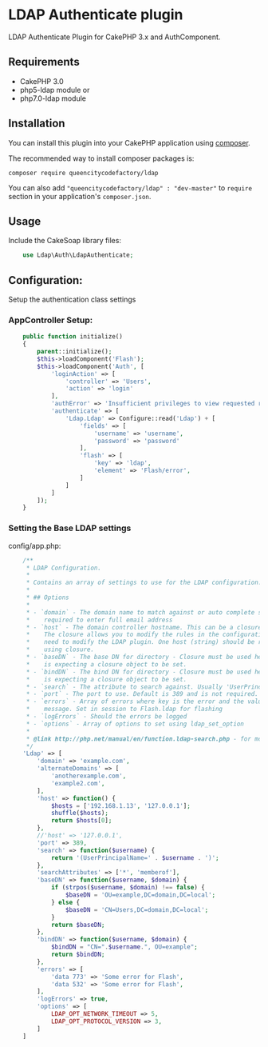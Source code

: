 # LDAP Authenticate plugin
LDAP Authenticate Plugin for CakePHP 3.x and AuthComponent.

## Requirements
* CakePHP 3.0
* php5-ldap module or
* php7.0-ldap module


## Installation

You can install this plugin into your CakePHP application using [composer](http://getcomposer.org).

The recommended way to install composer packages is:

```
composer require queencitycodefactory/ldap
```

You can also add `"queencitycodefactory/ldap" : "dev-master"` to `require` section in your application's `composer.json`.

## Usage

Include the CakeSoap library files:
```php
    use Ldap\Auth\LdapAuthenticate;
```

## Configuration:

Setup the authentication class settings

### AppController Setup:

```php
    public function initialize()
    {
        parent::initialize();
        $this->loadComponent('Flash');
        $this->loadComponent('Auth', [
            'loginAction' => [
                'controller' => 'Users',
                'action' => 'login'
            ],
            'authError' => 'Insufficient privileges to view requested resources. Please login to continue!',
            'authenticate' => [
                'Ldap.Ldap' => Configure::read('Ldap') + [
                    'fields' => [
                        'username' => 'username',
                        'password' => 'password'
                    ],
                    'flash' => [
                        'key' => 'ldap',
                        'element' => 'Flash/error',
                    ]
                ]
            ]
        ]);
    }
```

### Setting the Base LDAP settings

config/app.php:
```php
    /**
     * LDAP Configuration.
     *
     * Contains an array of settings to use for the LDAP configuration.
     *
     * ## Options
     *
     * - `domain` - The domain name to match against or auto complete so user isn't
     *    required to enter full email address
     * - `host` - The domain controller hostname. This can be a closure or a string.
     *    The closure allows you to modify the rules in the configuration without the
     *    need to modify the LDAP plugin. One host (string) should be returned when
     *    using closure.
     * - `baseDN` - The base DN for directory - Closure must be used here, the plugin
     *    is expecting a closure object to be set.
     * - `bindDN` - The bind DN for directory - Closure must be used here, the plugin
     *    is expecting a closure object to be set.
     * - `search` - The attribute to search against. Usually 'UserPrincipalName'
     * - `port` - The port to use. Default is 389 and is not required.
     * - `errors` - Array of errors where key is the error and the value is the error
     *    message. Set in session to Flash.ldap for flashing
     * - `logErrors` - Should the errors be logged
     * - `options` - Array of options to set using ldap_set_option
     *
     * @link http://php.net/manual/en/function.ldap-search.php - for more info on ldap search
     */
    'Ldap' => [
        'domain' => 'example.com',
        'alternateDomains' => [
            'anotherexample.com',
            'example2.com',
        ],
        'host' => function() {
            $hosts = ['192.168.1.13', '127.0.0.1'];
            shuffle($hosts);
            return $hosts[0];
        },
        //'host' => '127.0.0.1',
        'port' => 389,
        'search' => function($username) {
            return '(UserPrincipalName=' . $username . ')';
        },
        'searchAttributes' => ['*', 'memberof'],
        'baseDN' => function($username, $domain) {
            if (strpos($username, $domain) !== false) {
                $baseDN = 'OU=example,DC=domain,DC=local';
            } else {
                $baseDN = 'CN=Users,DC=domain,DC=local';
            }
            return $baseDN;
        },
        'bindDN' => function($username, $domain) {
            $bindDN = "CN=".$username.", OU=example";
            return $bindDN;
        },
        'errors' => [
            'data 773' => 'Some error for Flash',
            'data 532' => 'Some error for Flash',
        ],
        'logErrors' => true,
        'options' => [
            LDAP_OPT_NETWORK_TIMEOUT => 5,
            LDAP_OPT_PROTOCOL_VERSION => 3,
        ]
    ]
```
